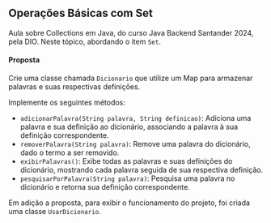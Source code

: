 ## Operações Básicas com Set

Aula sobre Collections em Java, do curso Java Backend Santander 2024, pela DIO. 
Neste tópico, abordando o item `Set`.

#### Proposta

Crie uma classe chamada `Dicionario` que utilize um Map para armazenar palavras e suas respectivas definições.

Implemente os seguintes métodos:
- `adicionarPalavra(String palavra, String definicao)`: Adiciona uma palavra e sua definição ao dicionário, associando a palavra à sua definição correspondente.
- `removerPalavra(String palavra)`: Remove uma palavra do dicionário, dado o termo a ser removido.
- `exibirPalavras()`: Exibe todas as palavras e suas definições do dicionário, mostrando cada palavra seguida de sua respectiva definição.
- `pesquisarPorPalavra(String palavra)`: Pesquisa uma palavra no dicionário e retorna sua definição correspondente.

Em adição a proposta, para exibir o funcionamento do projeto, foi criada uma classe `UsarDicionario`. 